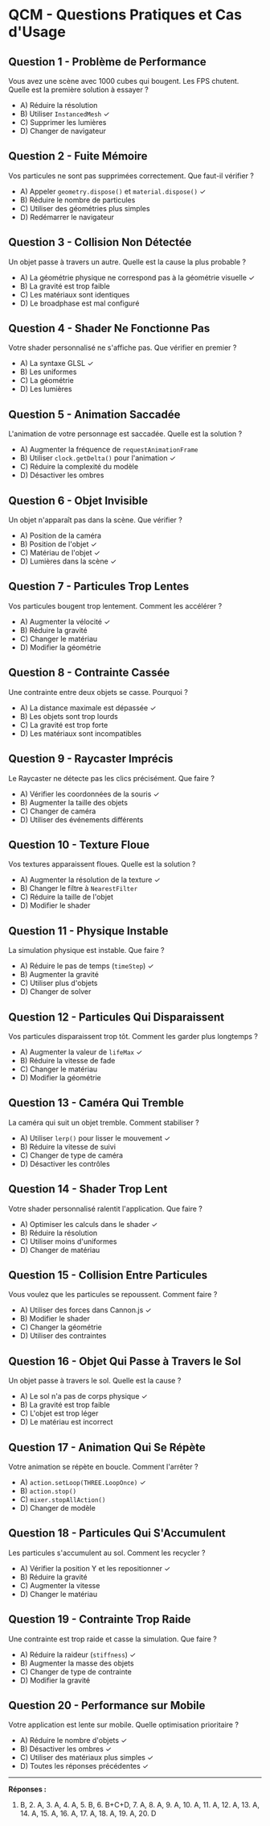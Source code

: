 # QCM - Questions Pratiques et Cas d'Usage

## Question 1 - Problème de Performance
Vous avez une scène avec 1000 cubes qui bougent. Les FPS chutent. Quelle est la première solution à essayer ?
- A) Réduire la résolution
- B) Utiliser `InstancedMesh` ✓
- C) Supprimer les lumières
- D) Changer de navigateur

## Question 2 - Fuite Mémoire
Vos particules ne sont pas supprimées correctement. Que faut-il vérifier ?
- A) Appeler `geometry.dispose()` et `material.dispose()` ✓
- B) Réduire le nombre de particules
- C) Utiliser des géométries plus simples
- D) Redémarrer le navigateur

## Question 3 - Collision Non Détectée
Un objet passe à travers un autre. Quelle est la cause la plus probable ?
- A) La géométrie physique ne correspond pas à la géométrie visuelle ✓
- B) La gravité est trop faible
- C) Les matériaux sont identiques
- D) Le broadphase est mal configuré

## Question 4 - Shader Ne Fonctionne Pas
Votre shader personnalisé ne s'affiche pas. Que vérifier en premier ?
- A) La syntaxe GLSL ✓
- B) Les uniformes
- C) La géométrie
- D) Les lumières

## Question 5 - Animation Saccadée
L'animation de votre personnage est saccadée. Quelle est la solution ?
- A) Augmenter la fréquence de `requestAnimationFrame`
- B) Utiliser `clock.getDelta()` pour l'animation ✓
- C) Réduire la complexité du modèle
- D) Désactiver les ombres

## Question 6 - Objet Invisible
Un objet n'apparaît pas dans la scène. Que vérifier ?
- A) Position de la caméra
- B) Position de l'objet ✓
- C) Matériau de l'objet ✓
- D) Lumières dans la scène ✓

## Question 7 - Particules Trop Lentes
Vos particules bougent trop lentement. Comment les accélérer ?
- A) Augmenter la vélocité ✓
- B) Réduire la gravité
- C) Changer le matériau
- D) Modifier la géométrie

## Question 8 - Contrainte Cassée
Une contrainte entre deux objets se casse. Pourquoi ?
- A) La distance maximale est dépassée ✓
- B) Les objets sont trop lourds
- C) La gravité est trop forte
- D) Les matériaux sont incompatibles

## Question 9 - Raycaster Imprécis
Le Raycaster ne détecte pas les clics précisément. Que faire ?
- A) Vérifier les coordonnées de la souris ✓
- B) Augmenter la taille des objets
- C) Changer de caméra
- D) Utiliser des événements différents

## Question 10 - Texture Floue
Vos textures apparaissent floues. Quelle est la solution ?
- A) Augmenter la résolution de la texture ✓
- B) Changer le filtre à `NearestFilter`
- C) Réduire la taille de l'objet
- D) Modifier le shader

## Question 11 - Physique Instable
La simulation physique est instable. Que faire ?
- A) Réduire le pas de temps (`timeStep`) ✓
- B) Augmenter la gravité
- C) Utiliser plus d'objets
- D) Changer de solver

## Question 12 - Particules Qui Disparaissent
Vos particules disparaissent trop tôt. Comment les garder plus longtemps ?
- A) Augmenter la valeur de `lifeMax` ✓
- B) Réduire la vitesse de fade
- C) Changer le matériau
- D) Modifier la géométrie

## Question 13 - Caméra Qui Tremble
La caméra qui suit un objet tremble. Comment stabiliser ?
- A) Utiliser `lerp()` pour lisser le mouvement ✓
- B) Réduire la vitesse de suivi
- C) Changer de type de caméra
- D) Désactiver les contrôles

## Question 14 - Shader Trop Lent
Votre shader personnalisé ralentit l'application. Que faire ?
- A) Optimiser les calculs dans le shader ✓
- B) Réduire la résolution
- C) Utiliser moins d'uniformes
- D) Changer de matériau

## Question 15 - Collision Entre Particules
Vous voulez que les particules se repoussent. Comment faire ?
- A) Utiliser des forces dans Cannon.js ✓
- B) Modifier le shader
- C) Changer la géométrie
- D) Utiliser des contraintes

## Question 16 - Objet Qui Passe à Travers le Sol
Un objet passe à travers le sol. Quelle est la cause ?
- A) Le sol n'a pas de corps physique ✓
- B) La gravité est trop faible
- C) L'objet est trop léger
- D) Le matériau est incorrect

## Question 17 - Animation Qui Se Répète
Votre animation se répète en boucle. Comment l'arrêter ?
- A) `action.setLoop(THREE.LoopOnce)` ✓
- B) `action.stop()`
- C) `mixer.stopAllAction()`
- D) Changer de modèle

## Question 18 - Particules Qui S'Accumulent
Les particules s'accumulent au sol. Comment les recycler ?
- A) Vérifier la position Y et les repositionner ✓
- B) Réduire la gravité
- C) Augmenter la vitesse
- D) Changer le matériau

## Question 19 - Contrainte Trop Raide
Une contrainte est trop raide et casse la simulation. Que faire ?
- A) Réduire la raideur (`stiffness`) ✓
- B) Augmenter la masse des objets
- C) Changer de type de contrainte
- D) Modifier la gravité

## Question 20 - Performance sur Mobile
Votre application est lente sur mobile. Quelle optimisation prioritaire ?
- A) Réduire le nombre d'objets ✓
- B) Désactiver les ombres ✓
- C) Utiliser des matériaux plus simples ✓
- D) Toutes les réponses précédentes ✓

---

**Réponses :**
1. B, 2. A, 3. A, 4. A, 5. B, 6. B+C+D, 7. A, 8. A, 9. A, 10. A, 11. A, 12. A, 13. A, 14. A, 15. A, 16. A, 17. A, 18. A, 19. A, 20. D
